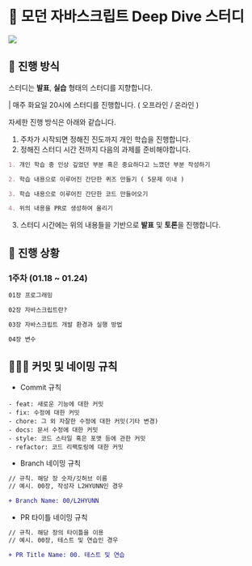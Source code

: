 # 🦎 모던 자바스크립트 Deep Dive 스터디
![](https://velog.velcdn.com/images/chillihc/post/987fe16f-7a5e-4c47-9035-7e13660de961/image.png)

## 📝 진행 방식
스터디는 **발표**, **실습** 형태의 스터디를 지향합니다.

| 매주 화요일 20시에 스터디를 진행합니다. ( 오프라인 / 온라인 )


자세한 진행 방식은 아래와 같습니다.

1. 주차가 시작되면 정해진 진도까지 개인 학습을 진행합니다.
2. 정해진 스터디 시간 전까지 다음의 과제를 준비해야합니다.
  
```markdown
1. 개인 학습 중 인상 깊었던 부분 혹은 중요하다고 느꼈던 부분 작성하기

2. 학습 내용으로 이루어진 간단한 퀴즈 만들기 ( 5문제 이내 )

3. 학습 내용으로 이루어진 간단한 코드 만들어오기

4. 위의 내용을 PR로 생성하여 올리기

``` 
3. 스터디 시간에는 위의 내용들을 기반으로 **발표** 및 **토론**을 진행합니다.


## 📆 진행 상황 

### 1주차 (01.18 ~ 01.24)
```markdown
01장 프로그래밍

02장 자바스크립트란?

03장 자바스크립트 개발 환경과 실행 방법

04장 변수
```
## 🧑🏻‍💻 커밋 및 네이밍 규칙

- Commit 규칙
```
- feat: 새로운 기능에 대한 커밋
- fix: 수정에 대한 커밋
- chore: 그 외 자잘한 수정에 대한 커밋(기타 변경)
- docs: 문서 수정에 대한 커밋
- style: 코드 스타일 혹은 포맷 등에 관한 커밋
- refactor: 코드 리팩토링에 대한 커밋
```

- Branch 네이밍 규칙
```diff
// 규칙. 해당 장 숫자/깃허브 이름
// 예시. 00장, 작성자 L2HYUNN인 경우

+ Branch Name: 00/L2HYUNN
```

- PR 타이틀 네이밍 규칙
```diff 
// 규칙. 해당 장의 타이틀을 이용
// 예시. 00장, 테스트 및 연습인 경우

+ PR Title Name: 00. 테스트 및 연습
```
